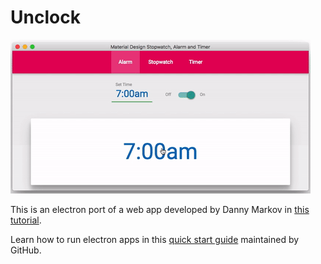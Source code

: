 # Unclock

![Unclock Demo Gif](https://github.com/ezralopez/unclock-electron/raw/master/assets/demo.gif "Unclock Demo")

This is an electron port of a web app developed by Danny Markov in [this tutorial](http://tutorialzine.com/2015/04/material-design-stopwatch-alarm-and-timer/).

Learn how to run electron apps in this [quick start guide](http://electron.atom.io/docs/tutorial/quick-start#electron) maintained by GitHub.
